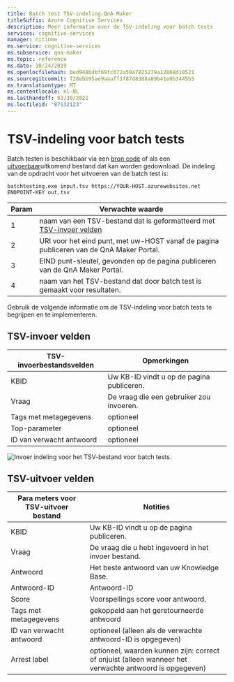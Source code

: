 ```yaml
---
title: Batch test TSV-indeling-QnA Maker
titleSuffix: Azure Cognitive Services
description: Meer informatie over de TSV-indeling voor batch tests
services: cognitive-services
manager: nitinme
ms.service: cognitive-services
ms.subservice: qna-maker
ms.topic: reference
ms.date: 10/24/2019
ms.openlocfilehash: 0ed948b4bf69fc672a59a7825279a12868d10521
ms.sourcegitcommit: f28ebb95ae9aaaff3f87d8388a09b41e0b3445b5
ms.translationtype: MT
ms.contentlocale: nl-NL
ms.lasthandoff: 03/30/2021
ms.locfileid: "87132123"
---
```

# <a name="batch-testing-tsv-format"></a>TSV-indeling voor batch tests

Batch testen is beschikbaar via een [bron code](https://github.com/Azure-Samples/cognitive-services-qnamaker-csharp/tree/master/documentation-samples/batchtesting) of als een [uitvoerbaar](https://aka.ms/qna_btzip)uitkomend bestand dat kan worden gedownload. De indeling van de opdracht voor het uitvoeren van de batch test is:

```console
batchtesting.exe input.tsv https://YOUR-HOST.azurewebsites.net ENDPOINT-KEY out.tsv
```

|Param|Verwachte waarde|
|--|--|
|1|naam van een TSV-bestand dat is geformatteerd met [TSV-invoer velden](#tsv-input-fields)|
|2|URI voor het eind punt, met uw-HOST vanaf de pagina publiceren van de QnA Maker Portal.|
|3|EIND punt-sleutel, gevonden op de pagina publiceren van de QnA Maker Portal.|
|4|naam van het TSV-bestand dat door batch test is gemaakt voor resultaten.|

Gebruik de volgende informatie om de TSV-indeling voor batch tests te begrijpen en te implementeren. 

## <a name="tsv-input-fields"></a>TSV-invoer velden

|TSV-invoerbestandsvelden|Opmerkingen|
|--|--|
|KBID|Uw KB-ID vindt u op de pagina publiceren.|
|Vraag|De vraag die een gebruiker zou invoeren.|
|Tags met metagegevens|optioneel|
|Top-parameter|optioneel| 
|ID van verwacht antwoord|optioneel|

![Invoer indeling voor het TSV-bestand voor batch tests.](media/batch-test/input-tsv-format-batch-test.png)

## <a name="tsv-output-fields"></a>TSV-uitvoer velden 

|Para meters voor TSV-uitvoer bestand|Notities|
|--|--|
|KBID|Uw KB-ID vindt u op de pagina publiceren.|
|Vraag|De vraag die u hebt ingevoerd in het invoer bestand.|
|Antwoord|Het beste antwoord van uw Knowledge Base.|
|Antwoord-ID|Antwoord-ID|
|Score|Voorspellings score voor antwoord. |
|Tags met metagegevens|gekoppeld aan het geretourneerde antwoord|
|ID van verwacht antwoord|optioneel (alleen als de verwachte antwoord-ID is opgegeven)|
|Arrest label|optioneel, waarden kunnen zijn: correct of onjuist (alleen wanneer het verwachte antwoord is opgegeven)|
